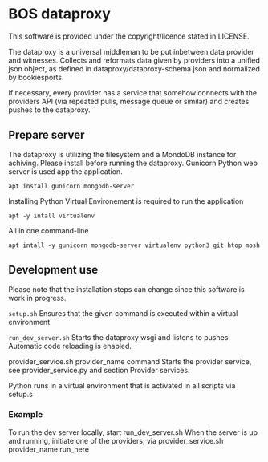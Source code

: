 # BOS dataproxy

This software is provided under the copyright/licence stated in LICENSE.

The dataproxy is a universal middleman to be put inbetween data provider
and witnesses. Collects and reformats data given by providers into a unified json object,
as defined in dataproxy/dataproxy-schema.json and normalized by bookiesports.

If necessary, every provider has a service that somehow connects with the
providers API (via repeated pulls, message queue or similar) and creates
pushes to the dataproxy.

## Prepare server

The dataproxy is utilizing the filesystem and a MondoDB instance for achiving. Please install
before running the dataproxy. Gunicorn Python web server is used app the application.

```
apt install gunicorn mongodb-server
```

Installing Python Virtual Environement is required to run the application

```
apt -y intall virtualenv
```

All in one command-line

```
apt intall -y gunicorn mongodb-server virtualenv python3 git htop mosh
```

## Development use

Please note that the installation steps can change since this software is work in progress.

`setup.sh`
	Ensures that the given command is executed within a virtual environment

`run_dev_server.sh`
	Starts the dataproxy wsgi and listens to pushes. Automatic code reloading is enabled.

provider_service.sh provider_name command
	Starts the provider service, see provider_service.py and section Provider services.

Python runs in a virtual environment that is activated in all scripts via setup.s

### Example

To run the dev server locally, start
	run_dev_server.sh
When the server is up and running, initiate one of the providers, via
	provider_service.sh provider_name run_here

